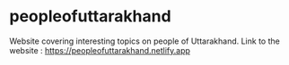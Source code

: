 # peopleofuttarakhand
Website covering interesting topics on people of Uttarakhand.
Link to the website : https://peopleofuttarakhand.netlify.app

